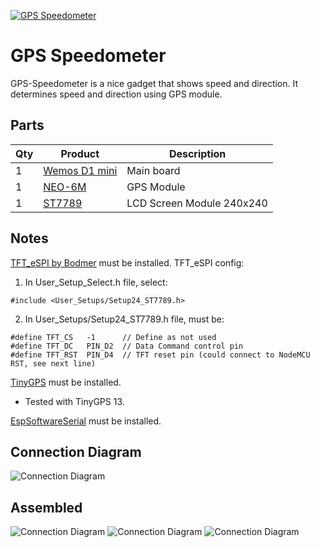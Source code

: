 [![GPS Speedometer](http://img.youtube.com/vi/BD_0WykSXBo/0.jpg)](http://www.youtube.com/watch?v=BD_0WykSXBo "GPS Speedometer")

# GPS Speedometer
GPS-Speedometer is a nice gadget that shows speed and direction.
It determines speed and direction using GPS module.

## Parts
| Qty | Product | Description               |
| --- | ---- |---------------------------|
|1 | [Wemos D1 mini](https://www.aliexpress.com/item/1005004005586872.html?spm=a2g0o.productlist.0.0.4ae71669SXML6q&algo_pvid=0821fd5a-4f47-46a8-bcb5-d30c0906a16d&aem_p4p_detail=2023010207345816669983124667600018896206&algo_exp_id=0821fd5a-4f47-46a8-bcb5-d30c0906a16d-0&pdp_ext_f=%7B%22sku_id%22%3A%2212000027716323745%22%7D&pdp_npi=2%40dis%21ILS%217.34%215.86%21%21%21%21%21%40211b88ee16726736989256168e4f3c%2112000027716323745%21sea&curPageLogUid=36Rr90QFroNm&ad_pvid=2023010207345816669983124667600018896206_1&ad_pvid=2023010207345816669983124667600018896206_1) | Main board                |
|1 | [NEO-6M](https://www.aliexpress.com/item/1005004841512460.html?spm=a2g0o.productlist.0.0.2594445aswmzig&algo_pvid=b33cb520-3a9d-4bf8-912c-267642bdb7c4&aem_p4p_detail=20230102073557551633464332720022106990&algo_exp_id=b33cb520-3a9d-4bf8-912c-267642bdb7c4-0&pdp_ext_f=%7B%22sku_id%22%3A%2212000030702350513%22%7D&pdp_npi=2%40dis%21ILS%218.02%218.02%21%21%215.5%21%21%4021038eda16726737570055516e97c5%2112000030702350513%21sea&curPageLogUid=SZugziWyTBNm&ad_pvid=20230102073557551633464332720022106990_1&ad_pvid=20230102073557551633464332720022106990_1) | GPS Module                |
|1 | [ST7789](https://www.aliexpress.com/item/1005003760323160.html?spm=a2g0o.productlist.0.0.490cb5f5pWcWkc&algo_pvid=1b3a7a0a-383e-4d03-acd4-43efb3131e72&algo_exp_id=1b3a7a0a-383e-4d03-acd4-43efb3131e72-7&pdp_ext_f=%7B%22sku_id%22%3A%2212000027073447132%22%7D&pdp_npi=2%40dis%21ILS%2116.83%2112.62%21%21%215.25%21%21%4021038edc16726738167615018e86a3%2112000027073447132%21sea&curPageLogUid=6wQvREhoFQRY) | LCD Screen Module 240x240 |

## Notes
[TFT_eSPI by Bodmer](https://github.com/Bodmer/TFT_eSPI) must be installed.
TFT_eSPI config:
1. In User_Setup_Select.h file, select:
```
#include <User_Setups/Setup24_ST7789.h>
```
2. In User_Setups/Setup24_ST7789.h file, must be:
```
#define TFT_CS   -1      // Define as not used
#define TFT_DC   PIN_D2  // Data Command control pin
#define TFT_RST  PIN_D4  // TFT reset pin (could connect to NodeMCU RST, see next line)
```  

[TinyGPS](https://github.com/mikalhart/TinyGPS) must be installed.
* Tested with TinyGPS 13.

[EspSoftwareSerial](https://github.com/plerup/espsoftwareserial) must be installed.

## Connection Diagram
![Connection Diagram](Images/Connection%20Diagram.png)

## Assembled
![Connection Diagram](Images/Assembled_01.jpg)
![Connection Diagram](Images/Assembled_02.jpg)
![Connection Diagram](Images/Assembled_03.jpg)
